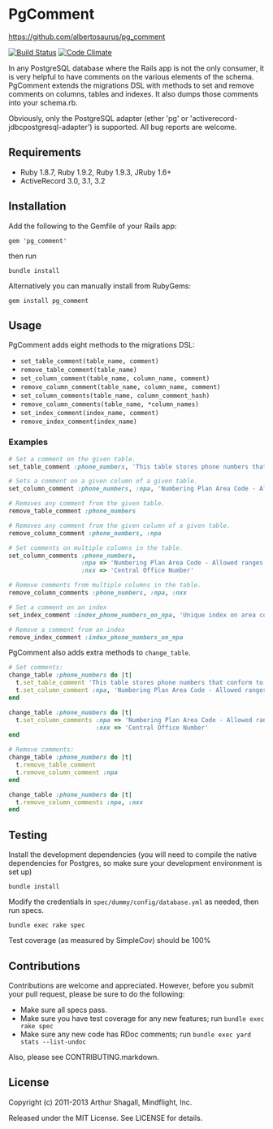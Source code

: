 # PgComment

https://github.com/albertosaurus/pg_comment

[![Build Status](https://travis-ci.org/albertosaurus/pg_comment.png)](https://travis-ci.org/albertosaurus/pg_comment)
[![Code Climate](https://codeclimate.com/github/albertosaurus/pg_comment.png)](https://codeclimate.com/github/albertosaurus/pg_comment)

In any PostgreSQL database where the Rails app is not the only consumer, it is very helpful to have comments
on the various elements of the schema.  PgComment extends the migrations DSL with methods to set and remove
comments on columns, tables and indexes.  It also dumps those comments into your schema.rb.

Obviously, only the PostgreSQL adapter (ether 'pg' or 'activerecord-jdbcpostgresql-adapter')
is supported.  All bug reports are welcome.

## Requirements

* Ruby 1.8.7, Ruby 1.9.2, Ruby 1.9.3, JRuby 1.6+
* ActiveRecord 3.0, 3.1, 3.2

## Installation

Add the following to the Gemfile of your Rails app:

    gem 'pg_comment'

then run

    bundle install

Alternatively you can manually install from RubyGems:

    gem install pg_comment

## Usage

PgComment adds eight methods to the migrations DSL:

* `set_table_comment(table_name, comment)`
* `remove_table_comment(table_name)`
* `set_column_comment(table_name, column_name, comment)`
* `remove_column_comment(table_name, column_name, comment)`
* `set_column_comments(table_name, column_comment_hash)`
* `remove_column_comments(table_name, *column_names)`
* `set_index_comment(index_name, comment)`
* `remove_index_comment(index_name)`

### Examples

```ruby
# Set a comment on the given table.
set_table_comment :phone_numbers, 'This table stores phone numbers that conform to the North American Numbering Plan.'

# Sets a comment on a given column of a given table.
set_column_comment :phone_numbers, :npa, 'Numbering Plan Area Code - Allowed ranges: [2-9] for first digit, [0-9] for second and third digit.'

# Removes any comment from the given table.
remove_table_comment :phone_numbers

# Removes any comment from the given column of a given table.
remove_column_comment :phone_numbers, :npa

# Set comments on multiple columns in the table.
set_column_comments :phone_numbers,
                    :npa => 'Numbering Plan Area Code - Allowed ranges: [2-9] for first digit, [0-9] for second and third digit.',
                    :nxx => 'Central Office Number'

# Remove comments from multiple columns in the table.
remove_column_comments :phone_numbers, :npa, :nxx

# Set a comment on an index
set_index_comment :index_phone_numbers_on_npa, 'Unique index on area code'

# Remove a comment from an index
remove_index_comment :index_phone_numbers_on_npa
```

PgComment also adds extra methods to `change_table`.

```ruby
# Set comments:
change_table :phone_numbers do |t|
  t.set_table_comment 'This table stores phone numbers that conform to the North American Numbering Plan.'
  t.set_column_comment :npa, 'Numbering Plan Area Code - Allowed ranges: [2-9] for first digit, [0-9] for second and third digit.'
end

change_table :phone_numbers do |t|
  t.set_column_comments :npa => 'Numbering Plan Area Code - Allowed ranges: [2-9] for first digit, [0-9] for second and third digit.',
                        :nxx => 'Central Office Number'
end

# Remove comments:
change_table :phone_numbers do |t|
  t.remove_table_comment
  t.remove_column_comment :npa
end

change_table :phone_numbers do |t|
  t.remove_column_comments :npa, :nxx
end
```

## Testing

Install the development dependencies (you will need to compile the native dependencies
for Postgres, so make sure your development environment is set up)

    bundle install

Modify the credentials in `spec/dummy/config/database.yml` as needed, then run specs.

    bundle exec rake spec

Test coverage (as measured by SimpleCov) should be 100%

## Contributions

Contributions are welcome and appreciated.  However, before you submit your pull request, please be sure to do the
following:

* Make sure all specs pass.
* Make sure you have test coverage for any new features; run `bundle exec rake spec`
* Make sure any new code has RDoc comments; run `bundle exec yard stats --list-undoc`

Also, please see CONTRIBUTING.markdown.

## License

Copyright (c) 2011-2013 Arthur Shagall, Mindflight, Inc.

Released under the MIT License.  See LICENSE for details.
